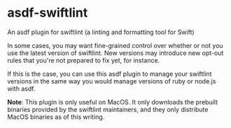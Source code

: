 # asdf-swiftlint
An asdf plugin for swiftlint (a linting and formatting tool for Swift)

In some cases, you may want fine-grained control over whether or not you use the latest version of swiftlint. New versions may introduce new opt-out rules that you're not prepared to fix yet, for instance.

If this is the case, you can use this asdf plugin to manage your swiftlint versions in the same way you would manage versions of ruby or node.js with asdf.

**Note**: This plugin is only useful on MacOS. It only downloads the prebuilt binaries provided by the swiftlint maintainers, and they only distribute MacOS binaries as of this writing.
